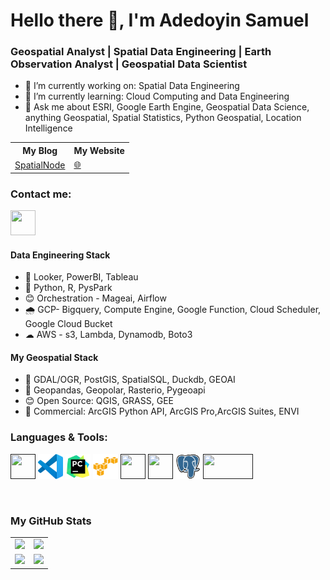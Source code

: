# Hello there 👋, I'm Adedoyin Samuel

### Geospatial Analyst | Spatial Data Engineering | Earth Observation Analyst | Geospatial Data Scientist

- 🔭 I’m currently working on: Spatial Data Engineering
- 🌱 I’m currently learning: Cloud Computing and Data Engineering
- 💬 Ask me about ESRI, Google Earth Engine, Geospatial Data Science, anything Geospatial, Spatial Statistics, Python Geospatial, Location Intelligence



<table>
    <tr>
        <th>My Blog</th>
        <th>My Website</th>
    </tr>
    <tr>
        <td>
            <a href="https://spatialnode.net/sammygis"<img src=""/>SpatialNode</a>
        </td>
        <td>
            <a href="https://sammygis.github.io/">🌐</a>
        </td> 
    </tr>
</table>

### Contact me:

<a href="linkedin.com/in/adedoyin-samuel-ajeyomi"><img src="https://www.vectorlogo.zone/logos/linkedin/linkedin-icon.svg" width="40" height="40"/></a>

#### Data Engineering Stack
- 🔭 Looker, PowerBI, Tableau
- 🌱 Python, R, PysPark
- 😊 Orchestration - Mageai, Airflow
- 🌧 GCP- Bigquery, Compute Engine, Google Function, Cloud Scheduler, Google Cloud Bucket
- ☁ AWS - s3, Lambda, Dynamodb, Boto3


#### My Geospatial Stack
- 🔭 GDAL/OGR, PostGIS, SpatialSQL, Duckdb, GEOAI
- 🌱 Geopandas, Geopolar, Rasterio, Pygeoapi
- 😊 Open Source: QGIS, GRASS, GEE
- 🔭 Commercial: ArcGIS Python API, ArcGIS Pro,ArcGIS Suites, ENVI

### Languages & Tools:
<a href=""><img src=https://www.vectorlogo.zone/logos/python/python-ar21.svg width="40" height="40"/></a>
<a href=""><img src="https://github.com/devicons/devicon/blob/v2.13.0/icons/vscode/vscode-original.svg" width="40" height="40"/></a>
<a href=""><img src="https://github.com/devicons/devicon/blob/v2.13.0/icons/pycharm/pycharm-original.svg" width="40" height="40"/></a>
<a href=""><img src="https://github.com/devicons/devicon/blob/v2.13.0/icons/amazonwebservices/amazonwebservices-original.svg" width="40" height="40"/></a>
<a href=""><img src="https://www.vectorlogo.zone/logos/google_cloud/google_cloud-ar21.svg" width="40" height="40"/></a>
<a href=""><img src="https://www.vectorlogo.zone/logos/serverless/serverless-icon.svg" width="40" height="40"/></a>
<a href=""><img src="https://github.com/devicons/devicon/blob/v2.13.0/icons/postgresql/postgresql-original.svg" width="40" height="40"/></a>
<a href=""><img src="https://www.vectorlogo.zone/logos/google_bigquery/google_bigquery-ar21.svg" width="80" height="40"/></a> 

<br>

### My GitHub Stats

<table>
    <tr>
        <td>
            <img src="https://github-profile-trophy.vercel.app/?username=sammyGIS&row=3&column=4&no-bg=true"/>
        </td>
        <td>
            <img src="https://github-readme-streak-stats.herokuapp.com/?user=sammyGIS"/>
        </td> 
    </tr>
    <tr>
        <td>
            <img src="https://github-readme-stats.vercel.app/api?username=sammyGIS&count_private=true&show_icons=true&theme=tokyonight"/>
        </td>
        <td>
            <img src="https://github-readme-stats.vercel.app/api/top-langs/?                                                                            
                   username=SammyGIS&langs_count=10&layout=compact&hide=php,scss,css,html,batchfile,gherkin,freemarker,xslt,tsql,ruby"/>
        </td>
    </tr>
</table>



